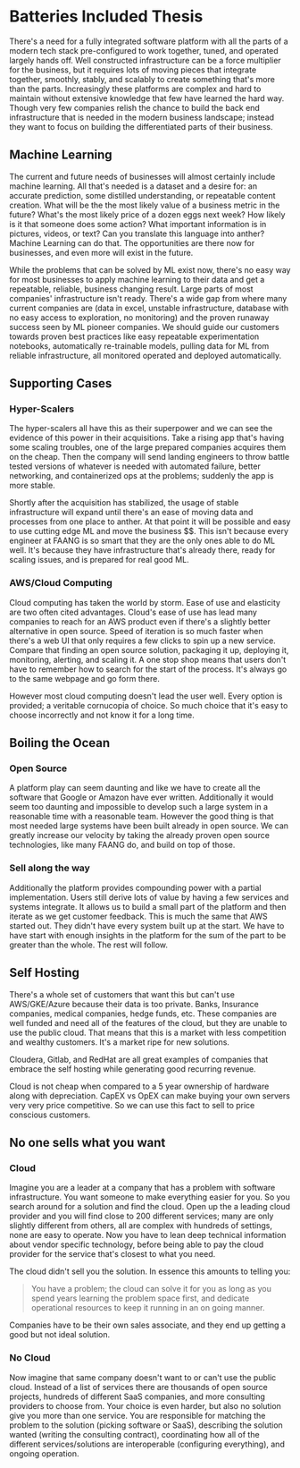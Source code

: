# Batteries Included Thesis

There's a need for a fully integrated software platform with all the parts of a modern tech stack pre-configured to work together, tuned, and operated largely hands off. Well constructed infrastructure can be a force multiplier for the business, but it requires lots of moving pieces that integrate together, smoothly, stably, and scalably to create something that's more than the parts. Increasingly these platforms are complex and hard to maintain without extensive knowledge that few have learned the hard way. Though very few companies relish the chance to build the back end infrastructure that is needed in the modern business landscape; instead they want to focus on building the differentiated parts of their business.

## Machine Learning

The current and future needs of businesses will almost certainly include machine learning. All that's needed is a dataset and a desire for: an accurate prediction, some distilled understanding, or repeatable content creation. What will be the the most likely value of a business metric in the future? What's the most likely price of a dozen eggs next week? How likely is it that someone does some action? What important information is in pictures, videos, or text? Can you translate this language into anther? Machine Learning can do that. The opportunities are there now for businesses, and even more will exist in the future.

While the problems that can be solved by ML exist now, there's no easy way for most businesses to apply machine learning to their data and get a repeatable, reliable, business changing result. Large parts of most companies' infrastructure isn't ready. There's a wide gap from where many current companies are (data in excel, unstable infrastructure, database with no easy access to exploration, no monitoring) and the proven runaway success seen by ML pioneer companies. We should guide our customers towards proven best practices like easy repeatable experimentation notebooks, automatically re-trainable models, pulling data for ML from reliable infrastructure, all monitored operated and deployed automatically.

## Supporting Cases

### Hyper-Scalers

The hyper-scalers all have this as their superpower and we can see the evidence of this power in their acquisitions. Take a rising app that's having some scaling troubles, one of the large prepared companies acquires them on the cheap. Then the company will send landing engineers to throw battle tested versions of whatever is needed with automated failure, better networking, and containerized ops at the problems; suddenly the app is more stable.

Shortly after the acquisition has stabilized, the usage of stable infrastructure will expand until there's an ease of moving data and processes from one place to anther. At that point it will be possible and easy to use cutting edge ML and move the business $$. This isn't because every engineer at FAANG is so smart that they are the only ones able to do ML well. It's because they have infrastructure that's already there, ready for scaling issues, and is prepared for real good ML.

### AWS/Cloud Computing

Cloud computing has taken the world by storm. Ease of use and elasticity are two often cited advantages. Cloud's ease of use has lead many companies to reach for an AWS product even if there's a slightly better alternative in open source. Speed of iteration is so much faster when there's a web UI that only requires a few clicks to spin up a new service. Compare that finding an open source solution, packaging it up, deploying it, monitoring, alerting, and scaling it. A one stop shop means that users don't have to remember how to search for the start of the process. It's always go to the same webpage and go form there.

However most cloud computing doesn't lead the user well. Every option is provided; a veritable cornucopia of choice. So much choice that it's easy to choose incorrectly and not know it for a long time.

## Boiling the Ocean

### Open Source

A platform play can seem daunting and like we have to create all the software that Google or Amazon have ever written. Additionally it would seem too daunting and impossible to develop such a large system in a reasonable time with a reasonable team. However the good thing is that most needed large systems have been built already in open source. We can greatly increase our velocity by taking the already proven open source technologies, like many FAANG do, and build on top of those.

### Sell along the way

Additionally the platform provides compounding power with a partial implementation. Users still derive lots of value by having a few services and systems integrate. It allows us to build a small part of the platform and then iterate as we get customer feedback. This is much the same that AWS started out. They didn't have every system built up at the start. We have to have start with enough insights in the platform for the sum of the part to be greater than the whole. The rest will follow.

## Self Hosting

There's a whole set of customers that want this but can't use AWS/GKE/Azure because their data is too private. Banks, Insurance companies, medical companies, hedge funds, etc. These companies are well funded and need all of the features of the cloud, but they are unable to use the public cloud. That means that this is a market with less competition and wealthy customers. It's a market ripe for new solutions.

Cloudera, Gitlab, and RedHat are all great examples of companies that embrace the self hosting while generating good recurring revenue.

Cloud is not cheap when compared to a 5 year ownership of hardware along with depreciation. CapEX vs OpEX can make buying your own servers very very price competitive. So we can use this fact to sell to price conscious customers.

## No one sells what you want

### Cloud

Imagine you are a leader at a company that has a problem with software infrastructure. You want someone to make everything easier for you. So you search around for a solution and find the cloud. Open up the a leading cloud provider and you will find close to 200 different services; many are only slightly different from others, all are complex with hundreds of settings, none are easy to operate. Now you have to lean deep technical information about vendor specific technology, before being able to pay the cloud provider for the service that's closest to what you need.

The cloud didn't sell you the solution. In essence this amounts to telling you:

> You have a problem; the cloud can solve it for you as long as you spend years learning the problem space first, and dedicate operational resources to keep it running in an on going manner.

 Companies have to be their own sales associate, and they end up getting a good but not ideal solution.

### No Cloud

Now imagine that same company doesn't want to or can't use the public cloud. Instead of a list of services there are thousands of open source projects, hundreds of different SaaS companies, and more consulting providers to choose from. Your choice is even harder, but also no solution give you more than one service. You are responsible for matching the problem to the solution (picking software or SaaS), describing the solution wanted (writing the consulting contract), coordinating how all of the different services/solutions are interoperable (configuring everything), and ongoing operation.
